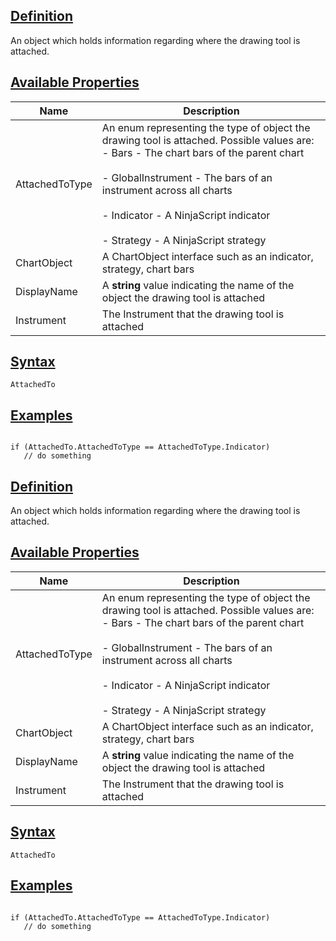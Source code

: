 ## [Definition](https://developer.ninjatrader.com/docs/desktop/attachedto\#definition)

An object which holds information regarding where the drawing tool is attached.

## [Available Properties](https://developer.ninjatrader.com/docs/desktop/attachedto\#available-properties)

| Name | Description |
| --- | --- |
| AttachedToType | An enum representing the type of object the drawing tool is attached. Possible values are:<br>- Bars - The chart bars of the parent chart<br>  <br>- GlobalInstrument - The bars of an instrument across all charts<br>  <br>- Indicator - A NinjaScript indicator<br>  <br>- Strategy - A NinjaScript strategy |
| ChartObject | A ChartObject interface such as an indicator, strategy, chart bars |
| DisplayName | A **string** value indicating the name of the object the drawing tool is attached |
| Instrument | The Instrument that the drawing tool is attached |

## [Syntax](https://developer.ninjatrader.com/docs/desktop/attachedto\#syntax)

`AttachedTo`

## [Examples](https://developer.ninjatrader.com/docs/desktop/attachedto\#examples)

```jsx-150469391 csharp

if (AttachedTo.AttachedToType == AttachedToType.Indicator)
   // do something

```

## [Definition](https://developer.ninjatrader.com/docs/desktop/attachedto\#definition)

An object which holds information regarding where the drawing tool is attached.

## [Available Properties](https://developer.ninjatrader.com/docs/desktop/attachedto\#available-properties)

| Name | Description |
| --- | --- |
| AttachedToType | An enum representing the type of object the drawing tool is attached. Possible values are:<br>- Bars - The chart bars of the parent chart<br>  <br>- GlobalInstrument - The bars of an instrument across all charts<br>  <br>- Indicator - A NinjaScript indicator<br>  <br>- Strategy - A NinjaScript strategy |
| ChartObject | A ChartObject interface such as an indicator, strategy, chart bars |
| DisplayName | A **string** value indicating the name of the object the drawing tool is attached |
| Instrument | The Instrument that the drawing tool is attached |

## [Syntax](https://developer.ninjatrader.com/docs/desktop/attachedto\#syntax)

`AttachedTo`

## [Examples](https://developer.ninjatrader.com/docs/desktop/attachedto\#examples)

```jsx-150469391 csharp

if (AttachedTo.AttachedToType == AttachedToType.Indicator)
   // do something

```